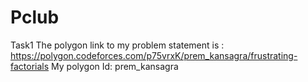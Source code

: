 # Pclub
Task1
The polygon link to my problem statement is : https://polygon.codeforces.com/p75vrxK/prem_kansagra/frustrating-factorials
My polygon Id: prem_kansagra
